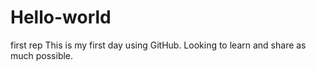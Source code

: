 # Hello-world
first rep
This is my first day using GitHub. Looking to learn and share as much possible.

